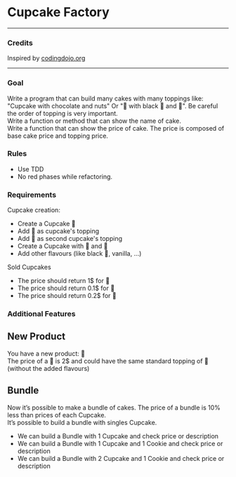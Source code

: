 # Cupcake Factory

___________________

### Credits

Inspired by [codingdojo.org](https://codingdojo.org/kata/cupcake/)
___

### Goal

Write a program that can build many cakes with many toppings like:
"Cupcake with chocolate and nuts" Or "🧁 with black 🍫 and 🥜".
Be careful the order of topping is very important. <br>
Write a function or method that can show the name of cake. <br>
Write a function that can show the price of cake.
The price is composed of base cake price and topping price.

### Rules

- Use TDD
- No red phases while refactoring.

### Requirements

Cupcake creation:

- Create a Cupcake 🧁
- Add 🍫 as cupcake's topping
- Add 🥜 as second cupcake's topping
- Create a Cupcake with 🥜 and 🍫
- Add other flavours (like black 🍫, vanilla, ...)

Sold Cupcakes

- The price should return 1$ for 🧁
- The price should return 0.1$ for 🍫
- The price should return 0.2$ for 🥜

### Additional Features

## New Product

You have a new product: 🍪 <br>
The price of a 🍪 is 2$ and could have the same standard topping of 🧁 (without the added flavours)

## Bundle

Now it’s possible to make a bundle of cakes.
The price of a bundle is 10% less than prices of each Cupcake. <br>
It’s possible to build a bundle with singles Cupcake.

- We can build a Bundle with 1 Cupcake and check price or description
- We can build a Bundle with 1 Cupcake and 1 Cookie and check price or description
- We can build a Bundle with 2 Cupcake and 1 Cookie and check price or description
